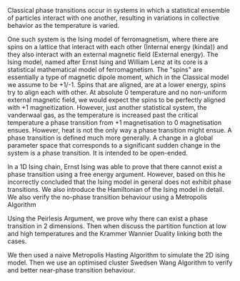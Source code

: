 Classical phase transitions occur in systems in which a statistical ensemble of particles interact with one another, resulting in variations in collective behavior as the temperature is varied.

One such system is the Ising model of ferromagnetism, where there are spins on a lattice that interact with each other (Internal energy (kinda)) and they also interact with an external magnetic field (External energy). The Ising model, named after Ernst Ising and William Lenz at its core is a statistical mathematical model of ferromagnetism. The "spins" are essentially a type of magnetic dipole moment, which in the Classical model we assume to be +1/-1. Spins that are aligned, are at a lower energy, spins try to align each with other. At absolute 0 temperature and no non-uniform external magnetic field, we would expect the spins to be perfectly aligned with +1 magneitization. However, just another statistical system, the vanderwaal gas, as the temperature is increased past the critical temperature a phase transition from +1 magnetisation to 0 magnetisation ensues. However, heat is not the only way a phase transition might ensue. A phase transition is defined much more generally. A change in a global parameter space that corresponds to a significant sudden change in the system is a phase transition. It is intended to be open-ended.


In a 1D Ising chain, Ernst Ising was able to prove that there cannot exist a phase transition using a free energy argument. However, based on this he incorrectly concluded that the Ising model in general does not exhibit phase transitions. We also introduce the Hamiltonian of the Ising model in detail. We also verify the no-phase transition behaviour using a Metropolis Algorithm


Using the Peirlesis Argument, we prove why there can exist a phase transition in 2 dimensions. Then when discuss the partition function at low and high temperatures and the Krammer Wannier Duality linking both the cases. 

We then used a naive Metropolis Hasting Algorithm to simulate the 2D ising model. Then we use an optimised cluster Swedsen Wang Algorithm to verify and better near-phase transition behaviour.


